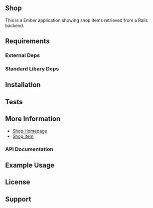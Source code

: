 ## Shop

This is a Ember application showing shop items retrieved from a Rails backend.

## Requirements


### External Deps


### Standard Libary Deps


## Installation


## Tests


## More Information

* [Shop Homepage](http://startbootstrap.com/shop-homepage)
* [Shop Item](http://startbootstrap.com/shop-item)

### API Documentation


## Example Usage

## License

## Support